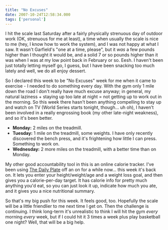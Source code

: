 ```yaml
---
title: "No Excuses"
date: 2007-10-24T12:58:34.000
tags: ['personal']
---
```


I hit the scale last Saturday after a fairly physically strenuous day of outdoor work (OK, strenuous for me at least), a time when usually the scale is nice to me (hey, I know how to work the system), and I was not happy at what I saw. It wasn't Garfield's "one at a time, please", but it _was_ a few pounds higher than I thought it would be, and a solid 7 or so pounds higher than it was when I was at my low point back in February or so. Eesh. I haven't been just totally letting myself go, I guess, but I have been snacking too much lately and well, we do all enjoy dessert.

So I declared this week to be "No Excuses" week for me when it came to exercise - I needed to do something every day. With the gym only 1 mile down the road I don't really have much excuse anyway; in general, my natural laziness + staying up too late at night = not getting up to work out in the morning. So this week there hasn't been anything compelling to stay up and watch on TV (World Series starts tonight, though... uh oh), I haven't been involved in a really engrossing book (my other late-night weakness), and so it's been better.

- **Monday:** 2 miles on the treadmill.
- **Tuesday:** 1 mile on the treadmill, some weights. I have only recently discovered the bench press, and it's frightening how little I can press. Something to work on.
- **Wednesday:** 2 more miles on the treadmill, with a better time than on Monday.

My other good accountability tool in this is an online calorie tracker. I've been using [The Daily Plate](http://www.thedailyplate.com) off an on for a while now... this week it's back on. It lets you enter your height/weight/age and a weight loss goal, and then gives you a calorie-per-day target. It has calorie info for pretty much anything you'd eat, so you can just look it up, indicate how much you ate, and it gives you a nice nutritional summary.

So that's my big push for this week. It feels good, too. Hopefully the scale will be a little friendlier to me next time I get on. Then the challenge is continuing. I think long-term it's unrealistic to think I will hit the gym _every_ morning _every_ week, but if I could hit it 3 times a week plus play basketball one night? Well, that will be a big help.

